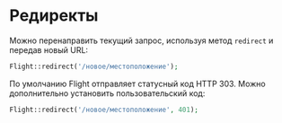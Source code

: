 # Редиректы

Можно перенаправить текущий запрос, используя метод `redirect` и передав новый URL:

```php
Flight::redirect('/новое/местоположение');
```

По умолчанию Flight отправляет статусный код HTTP 303. Можно дополнительно установить
пользовательский код:

```php
Flight::redirect('/новое/местоположение', 401);
```